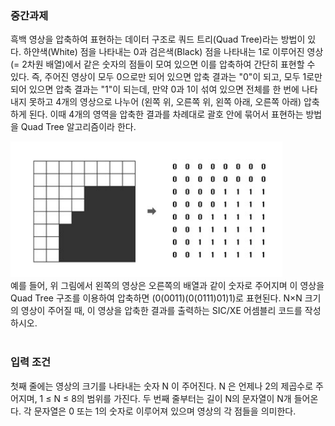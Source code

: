 ### 중간과제

흑백 영상을 압축하여 표현하는 데이터 구조로 쿼드 트리(Quad Tree)라는 방법이
있다. 하얀색(White) 점을 나타내는 0과 검은색(Black) 점을 나타내는 1로 이루어진 영상(=
2차원 배열)에서 같은 숫자의 점들이 모여 있으면 이를 압축하여 간단히 표현할 수 있다. 즉,
주어진 영상이 모두 0으로만 되어 있으면 압축 결과는 "0"이 되고, 모두 1로만 되어 있으면
압축 결과는 "1"이 되는데, 만약 0과 1이 섞여 있으면 전체를 한 번에 나타내지 못하고 4개의
영상으로 나누어 (왼쪽 위, 오른쪽 위, 왼쪽 아래, 오른쪽 아래) 압축하게 된다. 이때 4개의
영역을 압축한 결과를 차례대로 괄호 안에 묶어서 표현하는 방법을 Quad Tree 알고리즘이라
한다. 
<br>

![QuadTree](./QuadTree.png)
<br>
예를 들어, 위 그림에서 왼쪽의 영상은 오른쪽의 배열과 같이 숫자로 주어지며 이 영상을
Quad Tree 구조를 이용하여 압축하면 (0(0011)(0(0111)01)1)로 표현된다. N×N 크기의 영상이
주어질 때, 이 영상을 압축한 결과를 출력하는 SIC/XE 어셈블리 코드를 작성하시오. 
<br>
<br>

### 입력 조건
첫째 줄에는 영상의 크기를 나타내는 숫자 N 이 주어진다. N 은 언제나 2의
제곱수로 주어지며, 1 ≤ N ≤ 8의 범위를 가진다. 두 번째 줄부터는 길이 N의 문자열이 N개
들어온다. 각 문자열은 0 또는 1의 숫자로 이루어져 있으며 영상의 각 점들을 의미한다. 